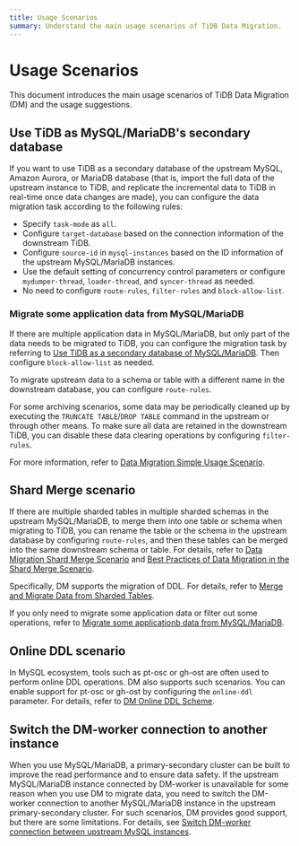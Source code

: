 ```yaml
---
title: Usage Scenarios
summary: Understand the main usage scenarios of TiDB Data Migration.
---
```


# Usage Scenarios

This document introduces the main usage scenarios of TiDB Data Migration (DM) and the usage suggestions.

## Use TiDB as MySQL/MariaDB's secondary database

If you want to use TiDB as a secondary database of the upstream MySQL, Amazon Aurora, or MariaDB database (that is, import the full data of the upstream instance to TiDB, and replicate the incremental data to TiDB in real-time once data changes are made), you can configure the data migration task according to the following rules:

- Specify `task-mode` as `all`.
- Configure `target-database` based on the connection information of the downstream TiDB.
- Configure `source-id` in `mysql-instances` based on the ID information of the upstream MySQL/MariaDB instances.
- Use the default setting of concurrency control parameters or configure `mydumper-thread`, `loader-thread`, and `syncer-thread` as needed.
- No need to configure `route-rules`, `filter-rules` and `block-allow-list`.

### Migrate some application data from MySQL/MariaDB

If there are multiple application data in MySQL/MariaDB, but only part of the data needs to be migrated to TiDB, you can configure the migration task by referring to [Use TiDB as a secondary database of MySQL/MariaDB](#use-tidb-as-mysqlmariadbs-secondary-database). Then configure `block-allow-list` as needed.

To migrate upstream data to a schema or table with a different name in the downstream database, you can configure `route-rules`.

For some archiving scenarios, some data may be periodically cleaned up by executing the `TRUNCATE TABLE`/`DROP TABLE` command in the upstream or through other means. To make sure all data are retained in the downstream TiDB, you can disable these data clearing operations by configuring `filter-rules`.

For more information, refer to [Data Migration Simple Usage Scenario](/dm/usage-scenario-simple-migration.md).

## Shard Merge scenario

If there are multiple sharded tables in multiple sharded schemas in the upstream MySQL/MariaDB, to merge them into one table or schema when migrating to TiDB, you can rename the table or the schema in the upstream database by configuring `route-rules`, and then these tables can be merged into the same downstream schema or table. For details, refer to [Data Migration Shard Merge Scenario](/dm/usage-scenario-shard-merge.md) and [Best Practices of Data Migration in the Shard Merge Scenario](/dm/shard-merge-best-practices.md).

Specifically, DM supports the migration of DDL. For details, refer to [Merge and Migrate Data from Sharded Tables](/dm/feature-shard-merge.md).

If you only need to migrate some application data or filter out some operations, refer to [Migrate some applicationb data from MySQL/MariaDB](#migrate-some-application-data-from-mysqlmariadb).

## Online DDL scenario

In MySQL ecosystem, tools such as pt-osc or gh-ost are often used to perform online DDL operations. DM also supports such scenarios. You can enable support for pt-osc or gh-ost by configuring the `online-ddl` parameter. For details, refer to [DM Online DDL Scheme](/dm/feature-online-ddl.md).

## Switch the DM-worker connection to another instance

When you use MySQL/MariaDB, a primary-secondary cluster can be built to improve the read performance and to ensure data safety. If the upstream MySQL/MariaDB instance connected by DM-worker is unavailable for some reason when you use DM to migrate data, you need to switch the DM-worker connection to another MySQL/MariaDB instance in the upstream primary-secondary cluster. For such scenarios, DM provides good support, but there are some limitations. For details, see [Switch DM-worker connection between upstream MySQL instances](/dm/usage-scenario-master-slave-switch.md).
